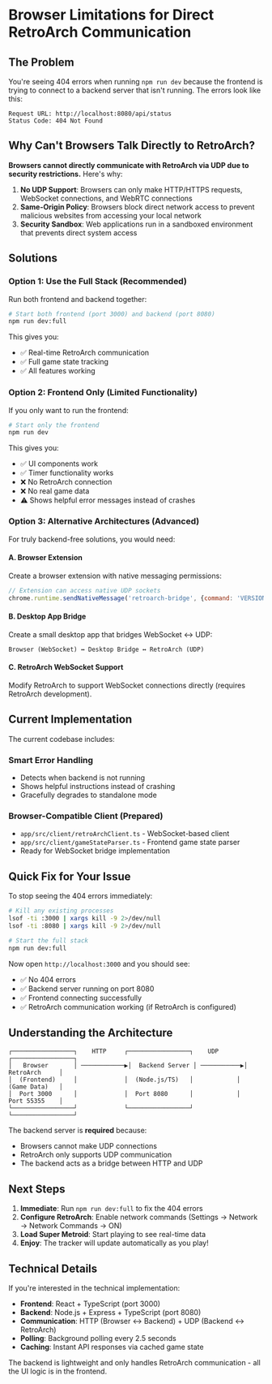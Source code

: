 # Browser Limitations for Direct RetroArch Communication

## The Problem

You're seeing 404 errors when running `npm run dev` because the frontend is trying to connect to a backend server that isn't running. The errors look like this:

```
Request URL: http://localhost:8080/api/status
Status Code: 404 Not Found
```

## Why Can't Browsers Talk Directly to RetroArch?

**Browsers cannot directly communicate with RetroArch via UDP due to security restrictions.** Here's why:

1. **No UDP Support**: Browsers can only make HTTP/HTTPS requests, WebSocket connections, and WebRTC connections
2. **Same-Origin Policy**: Browsers block direct network access to prevent malicious websites from accessing your local network
3. **Security Sandbox**: Web applications run in a sandboxed environment that prevents direct system access

## Solutions

### Option 1: Use the Full Stack (Recommended)

Run both frontend and backend together:

```bash
# Start both frontend (port 3000) and backend (port 8080)
npm run dev:full
```

This gives you:
- ✅ Real-time RetroArch communication
- ✅ Full game state tracking
- ✅ All features working

### Option 2: Frontend Only (Limited Functionality)

If you only want to run the frontend:

```bash
# Start only the frontend
npm run dev
```

This gives you:
- ✅ UI components work
- ✅ Timer functionality works
- ❌ No RetroArch connection
- ❌ No real game data
- ⚠️ Shows helpful error messages instead of crashes

### Option 3: Alternative Architectures (Advanced)

For truly backend-free solutions, you would need:

#### A. Browser Extension
Create a browser extension with native messaging permissions:
```javascript
// Extension can access native UDP sockets
chrome.runtime.sendNativeMessage('retroarch-bridge', {command: 'VERSION'});
```

#### B. Desktop App Bridge
Create a small desktop app that bridges WebSocket ↔ UDP:
```
Browser (WebSocket) ↔ Desktop Bridge ↔ RetroArch (UDP)
```

#### C. RetroArch WebSocket Support
Modify RetroArch to support WebSocket connections directly (requires RetroArch development).

## Current Implementation

The current codebase includes:

### Smart Error Handling
- Detects when backend is not running
- Shows helpful instructions instead of crashing
- Gracefully degrades to standalone mode

### Browser-Compatible Client (Prepared)
- `app/src/client/retroArchClient.ts` - WebSocket-based client
- `app/src/client/gameStateParser.ts` - Frontend game state parser
- Ready for WebSocket bridge implementation

## Quick Fix for Your Issue

To stop seeing the 404 errors immediately:

```bash
# Kill any existing processes
lsof -ti :3000 | xargs kill -9 2>/dev/null
lsof -ti :8080 | xargs kill -9 2>/dev/null

# Start the full stack
npm run dev:full
```

Now open `http://localhost:3000` and you should see:
- ✅ No 404 errors
- ✅ Backend server running on port 8080
- ✅ Frontend connecting successfully
- ✅ RetroArch communication working (if RetroArch is configured)

## Understanding the Architecture

```
┌─────────────────┐    HTTP     ┌─────────────────┐    UDP     ┌─────────────────┐
│   Browser       │ ────────────▶│  Backend Server │ ───────────▶│   RetroArch     │
│  (Frontend)     │             │  (Node.js/TS)   │            │   (Game Data)   │
│  Port 3000      │             │  Port 8080      │            │   Port 55355    │
└─────────────────┘             └─────────────────┘            └─────────────────┘
```

The backend server is **required** because:
- Browsers cannot make UDP connections
- RetroArch only supports UDP communication
- The backend acts as a bridge between HTTP and UDP

## Next Steps

1. **Immediate**: Run `npm run dev:full` to fix the 404 errors
2. **Configure RetroArch**: Enable network commands (Settings → Network → Network Commands → ON)
3. **Load Super Metroid**: Start playing to see real-time data
4. **Enjoy**: The tracker will update automatically as you play!

## Technical Details

If you're interested in the technical implementation:

- **Frontend**: React + TypeScript (port 3000)
- **Backend**: Node.js + Express + TypeScript (port 8080)
- **Communication**: HTTP (Browser ↔ Backend) + UDP (Backend ↔ RetroArch)
- **Polling**: Background polling every 2.5 seconds
- **Caching**: Instant API responses via cached game state

The backend is lightweight and only handles RetroArch communication - all the UI logic is in the frontend.